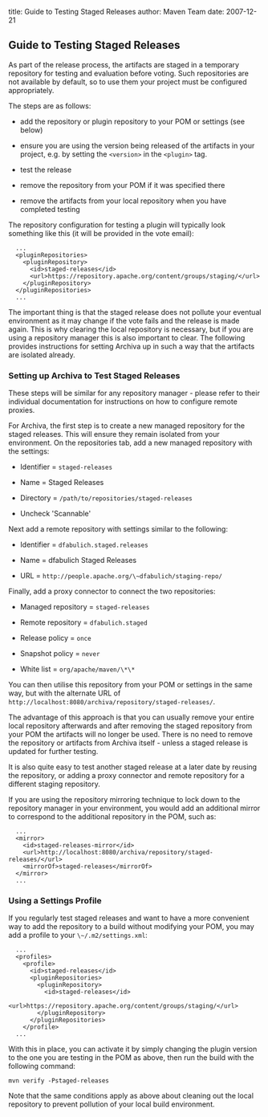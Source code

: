 title: Guide to Testing Staged Releases
author: Maven Team
date: 2007-12-21

<!--
Licensed to the Apache Software Foundation (ASF) under one
or more contributor license agreements.  See the NOTICE file
distributed with this work for additional information
regarding copyright ownership.  The ASF licenses this file
to you under the Apache License, Version 2.0 (the
"License"); you may not use this file except in compliance
with the License.  You may obtain a copy of the License at

    http://www.apache.org/licenses/LICENSE-2.0

Unless required by applicable law or agreed to in writing,
software distributed under the License is distributed on an
"AS IS" BASIS, WITHOUT WARRANTIES OR CONDITIONS OF ANY
KIND, either express or implied.  See the License for the
specific language governing permissions and limitations
under the License.
-->
## Guide to Testing Staged Releases


 As part of the release process, the artifacts are staged in a temporary repository for testing and evaluation before voting. Such repositories are not available by default, so to use them your project must be configured appropriately.


 The steps are as follows:



 - add the repository or plugin repository to your POM or settings (see below)

 - ensure you are using the version being released of the artifacts in your project, e.g. by setting the `<version>` in the `<plugin>` tag.

 - test the release

 - remove the repository from your POM if it was specified there

 - remove the artifacts from your local repository when you have completed testing


 The repository configuration for testing a plugin will typically look something like this (it will be provided in the vote email):



```
  ...
  <pluginRepositories>
    <pluginRepository>
      <id>staged-releases</id>
      <url>https://repository.apache.org/content/groups/staging/</url>
    </pluginRepository>
  </pluginRepositories>
  ...
```

 The important thing is that the staged release does not pollute your eventual environment as it may change if the vote fails and the release is made again. This is why clearing the local repository is necessary, but if you are using a repository manager this is also important to clear. The following provides instructions for setting Archiva up in such a way that the artifacts are isolated already.


### Setting up Archiva to Test Staged Releases


 These steps will be similar for any repository manager - please refer to their individual documentation for instructions on how to configure remote proxies.


 For Archiva, the first step is to create a new managed repository for the staged releases. This will ensure they remain isolated from your environment. On the repositories tab, add a new managed repository with the settings:



 - Identifier = `staged-releases`

 - Name = Staged Releases

 - Directory = `/path/to/repositories/staged-releases`

 - Uncheck 'Scannable'


 Next add a remote repository with settings similar to the following:



 - Identifier = `dfabulich.staged.releases`

 - Name = dfabulich Staged Releases

 - URL = `http://people.apache.org/\~dfabulich/staging-repo/`


 Finally, add a proxy connector to connect the two repositories:



 - Managed repository = `staged-releases`

 - Remote repository = `dfabulich.staged`

 - Release policy = `once`

 - Snapshot policy = `never`

 - White list = `org/apache/maven/\*\*`


 You can then utilise this repository from your POM or settings in the same way, but with the alternate URL of `http://localhost:8080/archiva/repository/staged-releases/`.


 The advantage of this approach is that you can usually remove your entire local repository afterwards and after removing the staged repository from your POM the artifacts will no longer be used. There is no need to remove the repository or artifacts from Archiva itself - unless a staged release is updated for further testing.


 It is also quite easy to test another staged release at a later date by reusing the repository, or adding a proxy connector and remote repository for a different staging repository.


 If you are using the repository mirroring technique to lock down to the repository manager in your environment, you would add an additional mirror to correspond to the additional repository in the POM, such as:



```
  ...
  <mirror>
    <id>staged-releases-mirror</id>
    <url>http://localhost:8080/archiva/repository/staged-releases/</url>
    <mirrorOf>staged-releases</mirrorOf>
  </mirror>
  ...
```


### Using a Settings Profile


 If you regularly test staged releases and want to have a more convenient way to add the repository to a build without modifying your POM, you may add a profile to your `\~/.m2/settings.xml`:



```
  ...
  <profiles>
    <profile>
      <id>staged-releases</id>
      <pluginRepositories>
        <pluginRepository>
          <id>staged-releases</id>
          <url>https://repository.apache.org/content/groups/staging/</url>
        </pluginRepository>
      </pluginRepositories>
    </profile>
  ...
```

 With this in place, you can activate it by simply changing the plugin version to the one you are testing in the POM as above, then run the build with the following command:



```
mvn verify -Pstaged-releases
```

 Note that the same conditions apply as above about cleaning out the local repository to prevent pollution of your local build environment.




